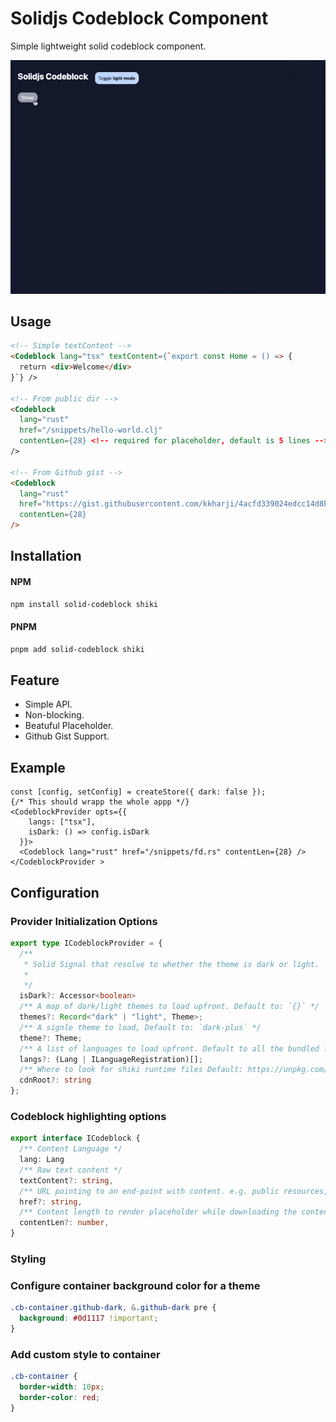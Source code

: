 # Solidjs Codeblock Component

Simple lightweight solid codeblock component.

![](./examples/public/preview.gif)

## Usage
```html
<!-- Simple textContent -->
<Codeblock lang="tsx" textContent={`export const Home = () => {
  return <div>Welcome</div>
}`} />

<!-- From public dir -->
<Codeblock
  lang="rust"
  href="/snippets/hello-world.clj"
  contentLen={28} <!-- required for placeholder, default is 5 lines -->
/>

<!-- From Github gist -->
<Codeblock
  lang="rust"
  href="https://gist.githubusercontent.com/kkharji/4acfd339024edcc14d8b64a895543d0f/raw/6d2d8663816a4cf620147fe1cbcd4a7dd9378ec6/fd.rs"
  contentLen={28}
/>
```

## Installation

#### NPM
```bash
npm install solid-codeblock shiki
```
#### PNPM
```bash
pnpm add solid-codeblock shiki
```

## Feature

- Simple API.
- Non-blocking.
- Beatuful Placeholder.
- Github Gist Support.

## Example

```tsx
const [config, setConfig] = createStore({ dark: false });
{/* This should wrapp the whole appp */}
<CodeblockProvider opts={{
    langs: ["tsx"],
    isDark: () => config.isDark
  }}>
  <Codeblock lang="rust" href="/snippets/fd.rs" contentLen={28} />
</CodeblockProvider >
```

## Configuration

### Provider Initialization Options
```typescript
export type ICodeblockProvider = {
  /**
   * Solid Signal that resolve to whether the theme is dark or light.
   *
   */
  isDark?: Accessor<boolean>
  /** A map of dark/light themes to load upfront. Default to: `{}` */
  themes?: Record<"dark" | "light", Theme>;
  /** A signle theme to load, Default to: `dark-plus` */
  theme?: Theme;
  /** A list of languages to load upfront. Default to all the bundled languages. */
  langs?: (Lang | ILanguageRegistration)[];
  /** Where to look for shiki runtime files Default: https://unpkg.com/shiki/ */
  cdnRoot?: string
};
```

### Codeblock highlighting options
```typescript
export interface ICodeblock {
  /** Content Language */
  lang: Lang
  /** Raw text content */
  textContent?: string,
  /** URL pointing to an end-point with content. e.g. public resources, gist file */
  href?: string,
  /** Content length to render placeholder while downloading the content */
  contentLen?: number,
}
```

### Styling

### Configure container background color for a theme
```css
.cb-container.github-dark, &.github-dark pre {
  background: #0d1117 !important;
}
```
### Add custom style to container
```css
.cb-container {
  border-width: 10px;
  border-color: red;
}
```
